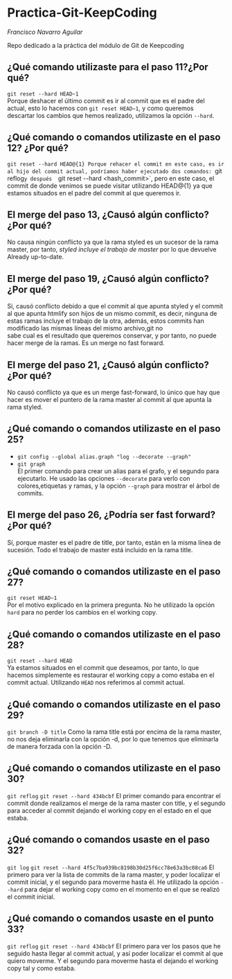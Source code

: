 # Practica-Git-KeepCoding

*Francisco Navarro Aguilar*

Repo dedicado a la práctica del módulo de Git de Keepcoding

## ¿Qué comando utilizaste para el paso 11?¿Por qué?  
`git reset --hard HEAD~1`  
Porque deshacer el último commit es ir al commit que es el padre del actual, esto lo hacemos con `git reset HEAD~1`, y como queremos  
descartar los cambios que hemos realizado, utilizamos la opción `--hard`.  

## ¿Qué comando o comandos utilizaste en el paso 12? ¿Por qué?
`git reset --hard HEAD@{1}
Porque rehacer el commit en este caso, es ir al hijo del commit actual, podríamos haber ejecutado dos comandos: `git reflog` y después  
`git reset --hard <hash_commit>`, pero en este caso, el commit de donde venimos se puede visitar utilizando HEAD@{1} ya que estamos situados 
en el padre del commit al que queremos ir.

## El merge del paso 13, ¿Causó algún conflicto? ¿Por qué?  
No causa ningún conflicto ya que la rama styled es un sucesor de la rama master, por tanto, *styled incluye el trabajo de master*
por lo que devuelve Already up-to-date.  

## El merge del paso 19, ¿Causó algún conflicto? ¿Por qué?
Si, causó conflicto debido a que el commit al que apunta styled y el commit al que apunta htmlify son hijos de un mismo commit, es decir,
ninguna de estas ramas incluye el trabajo de la otra, además, estos commits han modificado las mismas líneas del mismo archivo,git no  
sabe cual es el resultado que queremos conservar, y por tanto, no puede hacer merge de la ramas. Es un merge no fast forward.  

## El merge del paso 21, ¿Causó algún conflicto? ¿Por qué?
No causó conflicto ya que es un merge fast-forward, lo único que hay que hacer es mover el puntero de la rama master al commit al que
apunta la rama styled.

## ¿Qué comando o comandos utilizaste en el paso 25?
* `git config --global alias.graph "log --decorate --graph"`  
* `git graph`  
El primer comando para crear un alias para el grafo, y el segundo para ejecutarlo. He usado las opciones `--decorate` para verlo con
colores,etiquetas y ramas, y la opción `--graph` para mostrar el árbol de commits.  

## El merge del paso 26, ¿Podría ser fast forward? ¿Por qué?
Sí, porque master es el padre de title, por tanto, están en la misma línea de sucesión. Todo el trabajo de master está incluido en la
rama title.

## ¿Qué comando o comandos utilizaste en el paso 27?
`git reset HEAD~1`  
Por el motivo explicado en la primera pregunta. No he utilizado la opción `hard` para no perder los cambios en el working copy.  

## ¿Qué comando o comandos utilizaste en el paso 28?  
`git reset --hard HEAD`  
Ya estamos situados en el commit que deseamos, por tanto, lo que hacemos simplemente es restaurar el working copy a como estaba en el
commit actual. Utilizando `HEAD` nos referimos al commit actual.

## ¿Qué comando o comandos utilizaste en el paso 29?   
`git branch -D title`
Como la rama title está por encima de la rama master, no nos deja eliminarla con la opción -d, por lo que tenemos que eliminarla de manera
forzada con la opción -D.

## ¿Qué comando o comandos utilizaste en el paso 30?  
`git reflog`
`git reset --hard 434bcbf`
El primer comando para encontrar el commit donde realizamos el merge de la rama master con title, y el segundo para acceder al commit
dejando el working copy en el estado en el que estaba.

## ¿Qué comando o comandos usaste en el paso 32?  
`git log`
`git reset --hard 4f5c7ba939bc8198b30d25f6cc78e63a3bc08ca6`
El primero para ver la lista de commits de la rama master, y poder localizar el commit inicial, y el segundo para moverme hasta él. He 
utilizado la opción `--hard` para dejar el working copy como en el momento en el que se realizó el commit inicial.

## ¿Qué comando o comandos usaste en el punto 33?
`git reflog`
`git reset --hard 434bcbf`
El primero para ver los pasos que he seguido hasta llegar al commit actual, y así poder localizar el commit al que quiero moverme. Y el
segundo para moverme hasta el dejando el working copy tal y como estaba.

